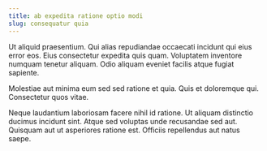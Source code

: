 ```yaml
---
title: ab expedita ratione optio modi
slug: consequatur quia
---
```


Ut aliquid praesentium. Qui alias repudiandae occaecati incidunt qui eius error eos. Eius consectetur expedita quis quam. Voluptatem inventore numquam tenetur aliquam. Odio aliquam eveniet facilis atque fugiat sapiente.

Molestiae aut minima eum sed sed ratione et quia. Quis et doloremque qui. Consectetur quos vitae.

Neque laudantium laboriosam facere nihil id ratione. Ut aliquam distinctio ducimus incidunt sint. Atque sed voluptas unde recusandae sed aut. Quisquam aut ut asperiores ratione est. Officiis repellendus aut natus saepe.

